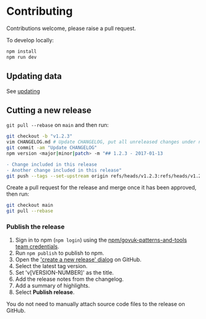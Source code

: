 # Contributing

Contributions welcome, please raise a pull request.

To develop locally:

```bash
npm install
npm run dev
```

## Updating data
See [updating](./docs/updating.md)

## Cutting a new release

`git pull --rebase` on `main` and then run:

```bash
git checkout -b "v1.2.3"
vim CHANGELOG.md # Update CHANGELOG, put all unreleased changes under new heading.
git commit -am "Update CHANGELOG"
npm version <major|minor|patch> -m "## 1.2.3 - 2017-01-13

- Change included in this release
- Another change included in this release"
git push --tags --set-upstream origin refs/heads/v1.2.3:refs/heads/v1.2.3
```

Create a pull request for the release and merge once it has been approved, then run:

```bash
git checkout main
git pull --rebase
```

### Publish the release

  1. Sign in to npm (`npm login`) using the [npm/govuk-patterns-and-tools team credentials](https://github.com/alphagov/design-system-team-credentials/tree/main/npm/govuk-patterns-and-tools).
  2. Run `npm publish` to publish to npm.
  3. Open the ['create a new release' dialog](https://github.com/alphagov/govuk-country-and-territory-autocomplete/releases/new) on GitHub.
  4. Select the latest tag version.
  5. Set 'v[VERSION-NUMBER]' as the title.
  6. Add the release notes from the changelog.
  7. Add a summary of highlights.
  8. Select **Publish release**.

You do not need to manually attach source code files to the release on GitHub.
